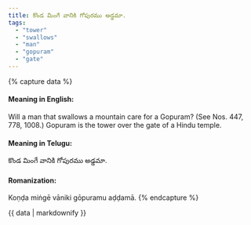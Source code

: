 ```yaml
---
title: కొండ మింగే వానికి గోపురము అడ్డమా.
tags:
  - "tower"
  - "swallows"
  - "man"
  - "gopuram"
  - "gate"
---
```


{% capture data %}
#### Meaning in English:
Will a man that swallows a mountain care for a Gopuram?
(See Nos. 447, 778, 1008.)
Gopuram is the tower over the gate of a Hindu temple.

#### Meaning in Telugu:
కొండ మింగే వానికి గోపురము అడ్డమా.

#### Romanization:
Koṇḍa miṅgē vāniki gōpuramu aḍḍamā.
{% endcapture %}

{{ data | markdownify }}

